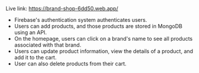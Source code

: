 Live link: https://brand-shop-6dd50.web.app/

- Firebase's authentication system authenticates users.
- Users can add products, and those products are stored in MongoDB using an API.
- On the homepage, users can click on a brand's name to see all products associated with that brand.
- Users can update product information, view the details of a product, and add it to the cart.
- User can also delete products from their cart.
